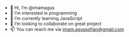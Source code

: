- 👋 Hi, I’m @imamagus
- 👀 I’m interested in programming
- 🌱 I’m currently learning JavaScript
- 💞️ I’m looking to collaborate on great project
- 📫 You can reach me via imam.agussofian@gmail.com

<!---
imamagus/imamagus is a ✨ special ✨ repository because its `README.md` (this file) appears on your GitHub profile.
You can click the Preview link to take a look at your changes.
--->
